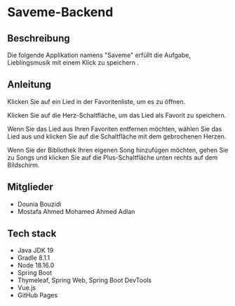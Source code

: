 # Saveme-Backend

## Beschreibung
Die folgende Applikation namens "Saveme" erfüllt die Aufgabe, Lieblingsmusik mit einem Klick zu speichern  .

## Anleitung
Klicken Sie auf ein Lied in der Favoritenliste, um es zu öffnen.

Klicken Sie auf die Herz-Schaltfläche, um das Lied als Favorit zu speichern.


Wenn Sie das Lied aus Ihren Favoriten entfernen möchten, wählen Sie das Lied aus und klicken Sie auf die Schaltfläche
mit dem gebrochenen Herzen.

Wenn Sie der Bibliothek Ihren eigenen Song hinzufügen möchten, gehen Sie zu Songs und klicken Sie auf die
Plus-Schaltfläche unten rechts auf dem Bildschirm.

## Mitglieder
* Dounia Bouzidi
* Mostafa Ahmed Mohamed Ahmed Adlan

## Tech stack

* Java JDK 19
* Gradle  8.1.1
* Node 18.16.0
* Spring Boot
* Thymeleaf, Spring Web, Spring Boot DevTools
* Vue.js
* GitHub Pages